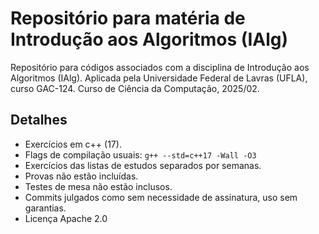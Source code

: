 # Repositório para matéria de Introdução aos Algoritmos (IAlg)

Repositório para códigos associados com a disciplina de Introdução aos Algoritmos (IAlg).
Aplicada pela Universidade Federal de Lavras (UFLA), curso GAC-124.
Curso de Ciência da Computação, 2025/02.

## Detalhes

- Exercícios em c++ (17).
- Flags de compilação usuais: ```g++ --std=c++17 -Wall -O3```
- Exercícios das listas de estudos separados por semanas.
- Provas não estão incluídas.
- Testes de mesa não estão inclusos.
- Commits julgados como sem necessidade de assinatura, uso sem garantias.
- Licença Apache 2.0
